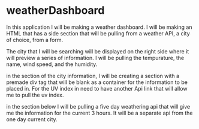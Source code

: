 # weatherDashboard
In this application I will be making a weather dashboard. 
I will be making an HTML that has a side section that will be pulling from a weather API, a city of choice, from a form.

The city that I will be searching will be displayed on the right side where it will preview a series of information. I will be pulling the tempurature, the name, wind speed, and the humidity.

in the section of the city information, I will be creating a section with a premade div tag that will be blank as a container for the information to be placed in. For the UV index in need to have another Api link that will allow me to pull the uv index.

in the section below I will be pulling a five day weathering api that will give me the information for the current 3 hours. It will be a separate api from the one day current city.